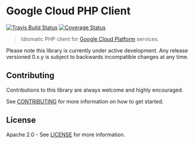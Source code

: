 # Google Cloud PHP Client
[![Travis Build Status](https://travis-ci.org/GoogleCloudPlatform/gcloud-php.svg)](https://travis-ci.org/GoogleCloudPlatform/gcloud-php/) [![Coverage Status](https://coveralls.io/repos/github/GoogleCloudPlatform/gcloud-php/badge.svg?branch=master)](https://coveralls.io/github/GoogleCloudPlatform/gcloud-php?branch=master)


> Idiomatic PHP client for [Google Cloud Platform](https://cloud.google.com/) services.

Please note this library is currently under active development. Any release versioned 0.x.y is subject to backwards incompatible changes at any time.

## Contributing

Contributions to this library are always welcome and highly encouraged.

See [CONTRIBUTING](CONTRIBUTING.md) for more information on how to get started.

## License

Apache 2.0 - See [LICENSE](LICENSE) for more information.
